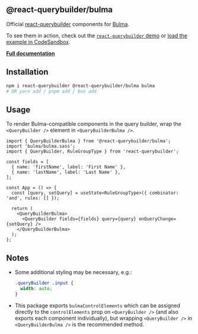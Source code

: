 ## @react-querybuilder/bulma

Official [react-querybuilder](https://npmjs.com/package/react-querybuilder) components for [Bulma](https://bulma.io/).

To see them in action, check out the [`react-querybuilder` demo](https://react-querybuilder.js.org/demo/bulma) or [load the example in CodeSandbox](https://githubbox.com/react-querybuilder/react-querybuilder/tree/main/examples/bulma).

**[Full documentation](https://react-querybuilder.js.org/)**

## Installation

```bash
npm i react-querybuilder @react-querybuilder/bulma bulma
# OR yarn add / pnpm add / bun add
```

## Usage

To render Bulma-compatible components in the query builder, wrap the `<QueryBuilder />` element in `<QueryBuilderBulma />`.

```tsx
import { QueryBuilderBulma } from '@react-querybuilder/bulma';
import 'bulma/bulma.sass';
import { QueryBuilder, RuleGroupType } from 'react-querybuilder';

const fields = [
  { name: 'firstName', label: 'First Name' },
  { name: 'lastName', label: 'Last Name' },
];

const App = () => {
  const [query, setQuery] = useState<RuleGroupType>({ combinator: 'and', rules: [] });

  return (
    <QueryBuilderBulma>
      <QueryBuilder fields={fields} query={query} onQueryChange={setQuery} />
    </QueryBuilderBulma>
  );
};
```

## Notes

- Some additional styling may be necessary, e.g.:

  ```css
  .queryBuilder .input {
    width: auto;
  }
  ```

- This package exports `bulmaControlElements` which can be assigned directly to the `controlElements` prop on `<QueryBuilder />` (and also exports each component individually), but wrapping `<QueryBuilder />` in `<QueryBuilderBulma />` is the recommended method.
